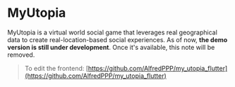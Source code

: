 # MyUtopia
MyUtopia is a virtual world social game that leverages real geographical data to create real-location-based social experiences. As of now, **the demo version is still under development**. Once it's available, this note will be removed.

> To edit the frontend: [https://github.com/AlfredPPP/my_utopia_flutter](https://github.com/AlfredPPP/my_utopia_flutter)
